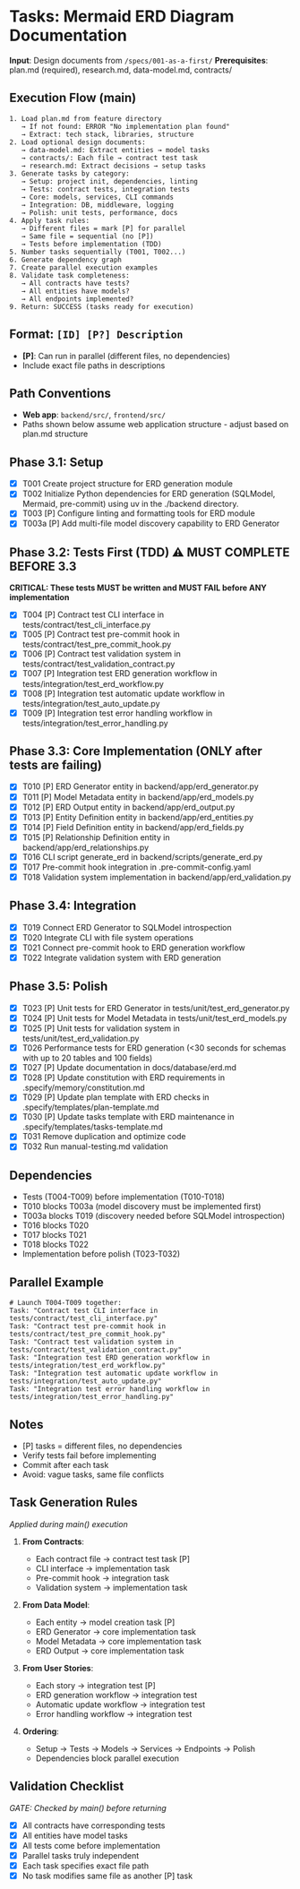 # Tasks: Mermaid ERD Diagram Documentation

**Input**: Design documents from `/specs/001-as-a-first/`
**Prerequisites**: plan.md (required), research.md, data-model.md, contracts/

## Execution Flow (main)
```
1. Load plan.md from feature directory
   → If not found: ERROR "No implementation plan found"
   → Extract: tech stack, libraries, structure
2. Load optional design documents:
   → data-model.md: Extract entities → model tasks
   → contracts/: Each file → contract test task
   → research.md: Extract decisions → setup tasks
3. Generate tasks by category:
   → Setup: project init, dependencies, linting
   → Tests: contract tests, integration tests
   → Core: models, services, CLI commands
   → Integration: DB, middleware, logging
   → Polish: unit tests, performance, docs
4. Apply task rules:
   → Different files = mark [P] for parallel
   → Same file = sequential (no [P])
   → Tests before implementation (TDD)
5. Number tasks sequentially (T001, T002...)
6. Generate dependency graph
7. Create parallel execution examples
8. Validate task completeness:
   → All contracts have tests?
   → All entities have models?
   → All endpoints implemented?
9. Return: SUCCESS (tasks ready for execution)
```

## Format: `[ID] [P?] Description`
- **[P]**: Can run in parallel (different files, no dependencies)
- Include exact file paths in descriptions

## Path Conventions
- **Web app**: `backend/src/`, `frontend/src/`
- Paths shown below assume web application structure - adjust based on plan.md structure

## Phase 3.1: Setup
- [x] T001 Create project structure for ERD generation module
- [x] T002 Initialize Python dependencies for ERD generation (SQLModel, Mermaid, pre-commit) using uv in the ./backend directory.
- [x] T003 [P] Configure linting and formatting tools for ERD module
- [x] T003a [P] Add multi-file model discovery capability to ERD Generator

## Phase 3.2: Tests First (TDD) ⚠️ MUST COMPLETE BEFORE 3.3
**CRITICAL: These tests MUST be written and MUST FAIL before ANY implementation**
- [x] T004 [P] Contract test CLI interface in tests/contract/test_cli_interface.py
- [x] T005 [P] Contract test pre-commit hook in tests/contract/test_pre_commit_hook.py
- [x] T006 [P] Contract test validation system in tests/contract/test_validation_contract.py
- [x] T007 [P] Integration test ERD generation workflow in tests/integration/test_erd_workflow.py
- [x] T008 [P] Integration test automatic update workflow in tests/integration/test_auto_update.py
- [x] T009 [P] Integration test error handling workflow in tests/integration/test_error_handling.py

## Phase 3.3: Core Implementation (ONLY after tests are failing)
- [x] T010 [P] ERD Generator entity in backend/app/erd_generator.py
- [x] T011 [P] Model Metadata entity in backend/app/erd_models.py
- [x] T012 [P] ERD Output entity in backend/app/erd_output.py
- [x] T013 [P] Entity Definition entity in backend/app/erd_entities.py
- [x] T014 [P] Field Definition entity in backend/app/erd_fields.py
- [x] T015 [P] Relationship Definition entity in backend/app/erd_relationships.py
- [x] T016 CLI script generate_erd in backend/scripts/generate_erd.py
- [x] T017 Pre-commit hook integration in .pre-commit-config.yaml
- [x] T018 Validation system implementation in backend/app/erd_validation.py

## Phase 3.4: Integration
- [x] T019 Connect ERD Generator to SQLModel introspection
- [x] T020 Integrate CLI with file system operations
- [x] T021 Connect pre-commit hook to ERD generation workflow
- [x] T022 Integrate validation system with ERD generation

## Phase 3.5: Polish
- [x] T023 [P] Unit tests for ERD Generator in tests/unit/test_erd_generator.py
- [x] T024 [P] Unit tests for Model Metadata in tests/unit/test_erd_models.py
- [x] T025 [P] Unit tests for validation system in tests/unit/test_erd_validation.py
- [x] T026 Performance tests for ERD generation (<30 seconds for schemas with up to 20 tables and 100 fields)
- [x] T027 [P] Update documentation in docs/database/erd.md
- [x] T028 [P] Update constitution with ERD requirements in .specify/memory/constitution.md
- [x] T029 [P] Update plan template with ERD checks in .specify/templates/plan-template.md
- [x] T030 [P] Update tasks template with ERD maintenance in .specify/templates/tasks-template.md
- [x] T031 Remove duplication and optimize code
- [x] T032 Run manual-testing.md validation

## Dependencies
- Tests (T004-T009) before implementation (T010-T018)
- T010 blocks T003a (model discovery must be implemented first)
- T003a blocks T019 (discovery needed before SQLModel introspection)
- T016 blocks T020
- T017 blocks T021
- T018 blocks T022
- Implementation before polish (T023-T032)

## Parallel Example
```
# Launch T004-T009 together:
Task: "Contract test CLI interface in tests/contract/test_cli_interface.py"
Task: "Contract test pre-commit hook in tests/contract/test_pre_commit_hook.py"
Task: "Contract test validation system in tests/contract/test_validation_contract.py"
Task: "Integration test ERD generation workflow in tests/integration/test_erd_workflow.py"
Task: "Integration test automatic update workflow in tests/integration/test_auto_update.py"
Task: "Integration test error handling workflow in tests/integration/test_error_handling.py"
```

## Notes
- [P] tasks = different files, no dependencies
- Verify tests fail before implementing
- Commit after each task
- Avoid: vague tasks, same file conflicts

## Task Generation Rules
*Applied during main() execution*

1. **From Contracts**:
   - Each contract file → contract test task [P]
   - CLI interface → implementation task
   - Pre-commit hook → integration task
   - Validation system → implementation task

2. **From Data Model**:
   - Each entity → model creation task [P]
   - ERD Generator → core implementation task
   - Model Metadata → core implementation task
   - ERD Output → core implementation task

3. **From User Stories**:
   - Each story → integration test [P]
   - ERD generation workflow → integration test
   - Automatic update workflow → integration test
   - Error handling workflow → integration test

4. **Ordering**:
   - Setup → Tests → Models → Services → Endpoints → Polish
   - Dependencies block parallel execution

## Validation Checklist
*GATE: Checked by main() before returning*

- [x] All contracts have corresponding tests
- [x] All entities have model tasks
- [x] All tests come before implementation
- [x] Parallel tasks truly independent
- [x] Each task specifies exact file path
- [x] No task modifies same file as another [P] task
